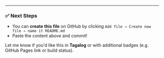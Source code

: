 
---

### ✅ Next Steps

- You can **create this file** on GitHub by clicking `Add file → Create new file → name it README.md`
- Paste the content above and commit!

Let me know if you'd like this in **Tagalog** or with additional badges (e.g. GitHub Pages link or build status).
